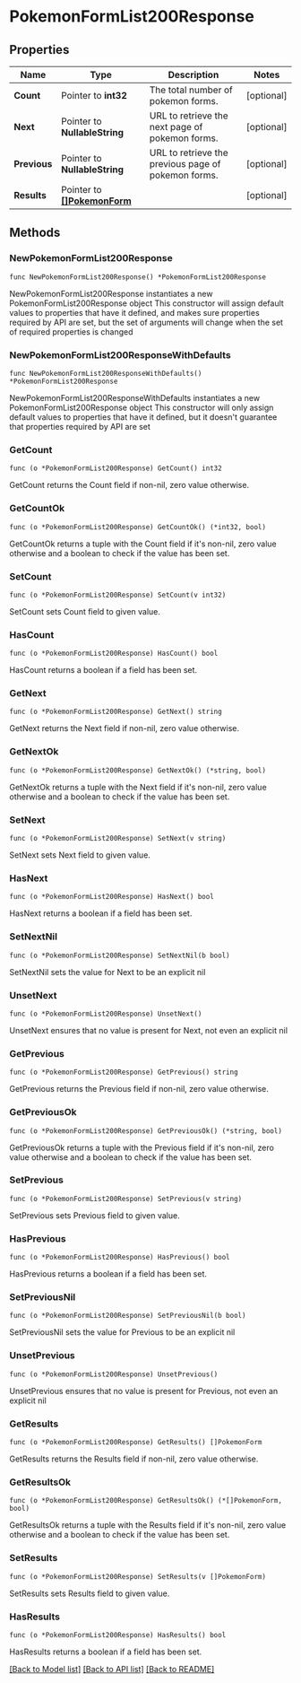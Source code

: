 # PokemonFormList200Response

## Properties

Name | Type | Description | Notes
------------ | ------------- | ------------- | -------------
**Count** | Pointer to **int32** | The total number of pokemon forms. | [optional] 
**Next** | Pointer to **NullableString** | URL to retrieve the next page of pokemon forms. | [optional] 
**Previous** | Pointer to **NullableString** | URL to retrieve the previous page of pokemon forms. | [optional] 
**Results** | Pointer to [**[]PokemonForm**](PokemonForm.md) |  | [optional] 

## Methods

### NewPokemonFormList200Response

`func NewPokemonFormList200Response() *PokemonFormList200Response`

NewPokemonFormList200Response instantiates a new PokemonFormList200Response object
This constructor will assign default values to properties that have it defined,
and makes sure properties required by API are set, but the set of arguments
will change when the set of required properties is changed

### NewPokemonFormList200ResponseWithDefaults

`func NewPokemonFormList200ResponseWithDefaults() *PokemonFormList200Response`

NewPokemonFormList200ResponseWithDefaults instantiates a new PokemonFormList200Response object
This constructor will only assign default values to properties that have it defined,
but it doesn't guarantee that properties required by API are set

### GetCount

`func (o *PokemonFormList200Response) GetCount() int32`

GetCount returns the Count field if non-nil, zero value otherwise.

### GetCountOk

`func (o *PokemonFormList200Response) GetCountOk() (*int32, bool)`

GetCountOk returns a tuple with the Count field if it's non-nil, zero value otherwise
and a boolean to check if the value has been set.

### SetCount

`func (o *PokemonFormList200Response) SetCount(v int32)`

SetCount sets Count field to given value.

### HasCount

`func (o *PokemonFormList200Response) HasCount() bool`

HasCount returns a boolean if a field has been set.

### GetNext

`func (o *PokemonFormList200Response) GetNext() string`

GetNext returns the Next field if non-nil, zero value otherwise.

### GetNextOk

`func (o *PokemonFormList200Response) GetNextOk() (*string, bool)`

GetNextOk returns a tuple with the Next field if it's non-nil, zero value otherwise
and a boolean to check if the value has been set.

### SetNext

`func (o *PokemonFormList200Response) SetNext(v string)`

SetNext sets Next field to given value.

### HasNext

`func (o *PokemonFormList200Response) HasNext() bool`

HasNext returns a boolean if a field has been set.

### SetNextNil

`func (o *PokemonFormList200Response) SetNextNil(b bool)`

 SetNextNil sets the value for Next to be an explicit nil

### UnsetNext
`func (o *PokemonFormList200Response) UnsetNext()`

UnsetNext ensures that no value is present for Next, not even an explicit nil
### GetPrevious

`func (o *PokemonFormList200Response) GetPrevious() string`

GetPrevious returns the Previous field if non-nil, zero value otherwise.

### GetPreviousOk

`func (o *PokemonFormList200Response) GetPreviousOk() (*string, bool)`

GetPreviousOk returns a tuple with the Previous field if it's non-nil, zero value otherwise
and a boolean to check if the value has been set.

### SetPrevious

`func (o *PokemonFormList200Response) SetPrevious(v string)`

SetPrevious sets Previous field to given value.

### HasPrevious

`func (o *PokemonFormList200Response) HasPrevious() bool`

HasPrevious returns a boolean if a field has been set.

### SetPreviousNil

`func (o *PokemonFormList200Response) SetPreviousNil(b bool)`

 SetPreviousNil sets the value for Previous to be an explicit nil

### UnsetPrevious
`func (o *PokemonFormList200Response) UnsetPrevious()`

UnsetPrevious ensures that no value is present for Previous, not even an explicit nil
### GetResults

`func (o *PokemonFormList200Response) GetResults() []PokemonForm`

GetResults returns the Results field if non-nil, zero value otherwise.

### GetResultsOk

`func (o *PokemonFormList200Response) GetResultsOk() (*[]PokemonForm, bool)`

GetResultsOk returns a tuple with the Results field if it's non-nil, zero value otherwise
and a boolean to check if the value has been set.

### SetResults

`func (o *PokemonFormList200Response) SetResults(v []PokemonForm)`

SetResults sets Results field to given value.

### HasResults

`func (o *PokemonFormList200Response) HasResults() bool`

HasResults returns a boolean if a field has been set.


[[Back to Model list]](../README.md#documentation-for-models) [[Back to API list]](../README.md#documentation-for-api-endpoints) [[Back to README]](../README.md)


